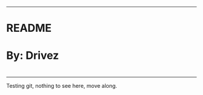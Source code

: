 ---------------
#             #
#   README    #
#             #
# By: Drivez  #
#             #
---------------

Testing git, nothing to see here, move along.
